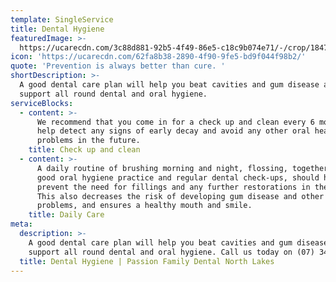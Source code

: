 ```yaml
---
template: SingleService
title: Dental Hygiene
featuredImage: >-
  https://ucarecdn.com/3c88d881-92b5-4f49-86e5-c18c9b074e71/-/crop/1847x1732/0,0/-/preview/-/enhance/58/
icon: 'https://ucarecdn.com/62fa8b38-2890-4f90-9fe5-bd9f044f98b2/'
quote: 'Prevention is always better than cure. '
shortDescription: >-
  A good dental care plan will help you beat cavities and gum disease and
  support all round dental and oral hygiene.
serviceBlocks:
  - content: >-
      We recommend that you come in for a check up and clean every 6 months to
      help detect any signs of early decay and avoid any other oral health
      problems in the future.
    title: Check up and clean
  - content: >-
      A daily routine of brushing morning and night, flossing, together with
      good oral hygiene practice and regular dental check-ups, should help
      prevent the need for fillings and any further restorations in the future.
      This also decreases the risk of developing gum disease and other dental
      problems, and ensures a healthy mouth and smile.
    title: Daily Care
meta:
  description: >-
    A good dental care plan will help you beat cavities and gum disease and
    support all round dental and oral hygiene. Call us today on (07) 3465 1199
  title: Dental Hygiene | Passion Family Dental North Lakes
---
```


